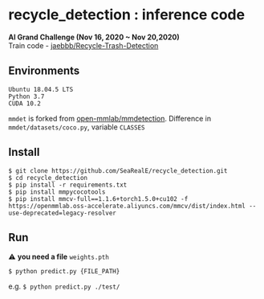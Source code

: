 # recycle_detection : inference code
**AI Grand Challenge (Nov 16, 2020 ~ Nov 20,2020)**  
Train code - [jaebbb/Recycle-Trash-Detection](https://github.com/jaebbb/Recycle-Trash-Detection)

## Environments
```
Ubuntu 18.04.5 LTS   
Python 3.7  
CUDA 10.2  
```
`mmdet` is forked from [open-mmlab/mmdetection](https://github.com/open-mmlab/mmdetection). Difference in `mmdet/datasets/coco.py`, variable `CLASSES`


## Install
```
$ git clone https://github.com/SeaRealE/recycle_detection.git
$ cd recycle_detection
$ pip install -r requirements.txt
$ pip install mmpycocotools
$ pip install mmcv-full==1.1.6+torch1.5.0+cu102 -f https://openmmlab.oss-accelerate.aliyuncs.com/mmcv/dist/index.html --use-deprecated=legacy-resolver
```

## Run
⚠️ **you need a file** `weights.pth`
```
$ python predict.py {FILE_PATH}      
```
e.g. `$ python predict.py ./test/`
